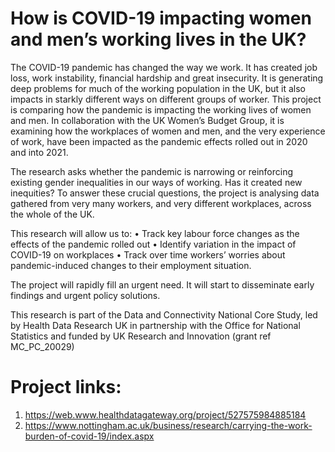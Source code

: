 # How is COVID-19 impacting women and men’s working lives in the UK?

The COVID-19 pandemic has changed the way we work. It has created job loss, work instability, financial hardship and great insecurity. It is generating deep problems for much of the working population in the UK, but it also impacts in starkly different ways on different groups of worker. This project is comparing how the pandemic is impacting the working lives of women and men. In collaboration with the UK Women’s Budget Group, it is examining how the workplaces of women and men, and the very experience of work, have been impacted as the pandemic effects rolled out in 2020 and into 2021.

The research asks whether the pandemic is narrowing or reinforcing existing gender inequalities in our ways of working. Has it created new inequities? To answer these crucial questions, the project is analysing data gathered from very many workers, and very different workplaces, across the whole of the UK.

This research will allow us to: • Track key labour force changes as the effects of the pandemic rolled out • Identify variation in the impact of COVID-19 on workplaces • Track over time workers’ worries about pandemic-induced changes to their employment situation.

The project will rapidly fill an urgent need. It will start to disseminate early findings and urgent policy solutions.

This research is part of the Data and Connectivity National Core Study, led by Health Data Research UK in partnership with the Office for National Statistics and funded by UK Research and Innovation (grant ref MC_PC_20029)

# Project links:
1) https://web.www.healthdatagateway.org/project/527575984885184
2) https://www.nottingham.ac.uk/business/research/carrying-the-work-burden-of-covid-19/index.aspx
